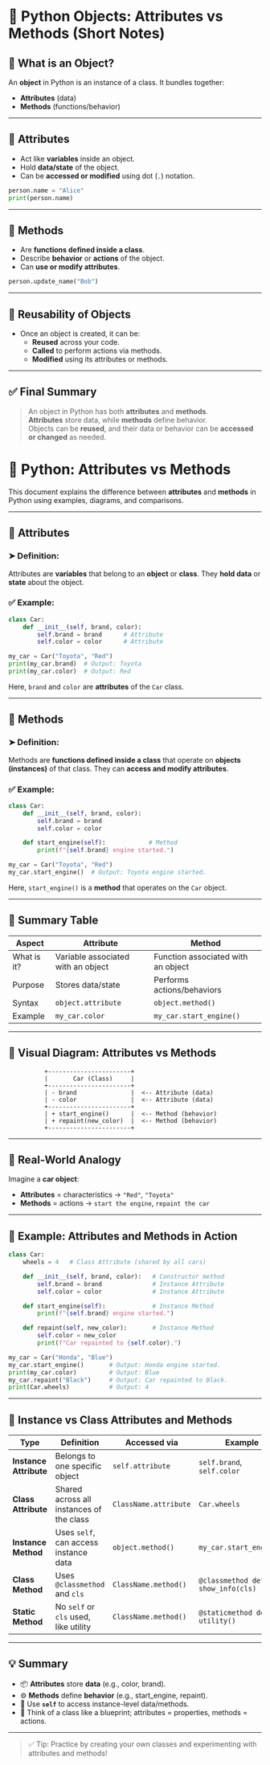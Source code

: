 # 🧾 Python Objects: Attributes vs Methods (Short Notes)

## 🔹 What is an Object?
An **object** in Python is an instance of a class. It bundles together:
- **Attributes** (data)
- **Methods** (functions/behavior)

---

## 🔸 Attributes
- Act like **variables** inside an object.
- Hold **data/state** of the object.
- Can be **accessed or modified** using dot (`.`) notation.

```python
person.name = "Alice"
print(person.name)
```

---

## 🔸 Methods
- Are **functions defined inside a class**.
- Describe **behavior** or **actions** of the object.
- Can **use or modify attributes**.

```python
person.update_name("Bob")
```

---

## 🔁 Reusability of Objects
- Once an object is created, it can be:
  - **Reused** across your code.
  - **Called** to perform actions via methods.
  - **Modified** using its attributes or methods.

---

## ✅ Final Summary

> An object in Python has both **attributes** and **methods**.  
> **Attributes** store data, while **methods** define behavior.  
> Objects can be **reused**, and their data or behavior can be **accessed or changed** as needed.



# 📘 Python: Attributes vs Methods

This document explains the difference between **attributes** and **methods** in Python using examples, diagrams, and comparisons.

---

## 🔸 Attributes

### ➤ Definition:
Attributes are **variables** that belong to an **object** or **class**. They **hold data** or **state** about the object.

### ✅ Example:
```python
class Car:
    def __init__(self, brand, color):
        self.brand = brand      # Attribute
        self.color = color      # Attribute

my_car = Car("Toyota", "Red")
print(my_car.brand)  # Output: Toyota
print(my_car.color)  # Output: Red
```

Here, `brand` and `color` are **attributes** of the `Car` class.

---

## 🔸 Methods

### ➤ Definition:
Methods are **functions defined inside a class** that operate on **objects (instances)** of that class. They can **access and modify attributes**.

### ✅ Example:
```python
class Car:
    def __init__(self, brand, color):
        self.brand = brand
        self.color = color

    def start_engine(self):            # Method
        print(f"{self.brand} engine started.")

my_car = Car("Toyota", "Red")
my_car.start_engine()  # Output: Toyota engine started.
```

Here, `start_engine()` is a **method** that operates on the `Car` object.

---

## 🧠 Summary Table

| Aspect       | Attribute                          | Method                               |
|--------------|-------------------------------------|---------------------------------------|
| What is it?  | Variable associated with an object  | Function associated with an object    |
| Purpose      | Stores data/state                  | Performs actions/behaviors            |
| Syntax       | `object.attribute`                 | `object.method()`                     |
| Example      | `my_car.color`                     | `my_car.start_engine()`               |

---

## 🧩 Visual Diagram: Attributes vs Methods

```
          +-----------------------+
          |       Car (Class)     |
          +-----------------------+
          | - brand               |  <-- Attribute (data)
          | - color               |  <-- Attribute (data)
          +-----------------------+
          | + start_engine()      |  <-- Method (behavior)
          | + repaint(new_color)  |  <-- Method (behavior)
          +-----------------------+
```

---

## 📌 Real-World Analogy

Imagine a **car object**:
- **Attributes** = characteristics → `"Red"`, `"Toyota"`
- **Methods** = actions → `start the engine`, `repaint the car`

---

## 🧪 Example: Attributes and Methods in Action

```python
class Car:
    wheels = 4   # Class Attribute (shared by all cars)

    def __init__(self, brand, color):   # Constructor method
        self.brand = brand              # Instance Attribute
        self.color = color              # Instance Attribute

    def start_engine(self):             # Instance Method
        print(f"{self.brand} engine started.")

    def repaint(self, new_color):       # Instance Method
        self.color = new_color
        print(f"Car repainted to {self.color}.")
```

```python
my_car = Car("Honda", "Blue")
my_car.start_engine()       # Output: Honda engine started.
print(my_car.color)         # Output: Blue
my_car.repaint("Black")     # Output: Car repainted to Black.
print(Car.wheels)           # Output: 4
```

---

## 🧠 Instance vs Class Attributes and Methods

| Type               | Definition                                  | Accessed via         | Example                          |
|--------------------|---------------------------------------------|-----------------------|----------------------------------|
| **Instance Attribute** | Belongs to one specific object             | `self.attribute`      | `self.brand`, `self.color`       |
| **Class Attribute**    | Shared across all instances of the class  | `ClassName.attribute` | `Car.wheels`                     |
| **Instance Method**    | Uses `self`, can access instance data     | `object.method()`     | `my_car.start_engine()`          |
| **Class Method**       | Uses `@classmethod` and `cls`             | `ClassName.method()`  | `@classmethod def show_info(cls)`|
| **Static Method**      | No `self` or `cls` used, like utility     | `ClassName.method()`  | `@staticmethod def utility()`    |

---

## 💡 Summary

- 📦 **Attributes** store **data** (e.g., color, brand).
- ⚙️ **Methods** define **behavior** (e.g., start_engine, repaint).
- 🔁 Use **`self`** to access instance-level data/methods.
- 🧩 Think of a class like a blueprint; attributes = properties, methods = actions.

---

> ✅ Tip: Practice by creating your own classes and experimenting with attributes and methods!

